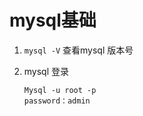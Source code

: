 # mysql基础

1. `mysql -V`  查看mysql 版本号

2. mysql 登录

   ```mysql
   Mysql -u root -p 
   password：admin
   ```

   

